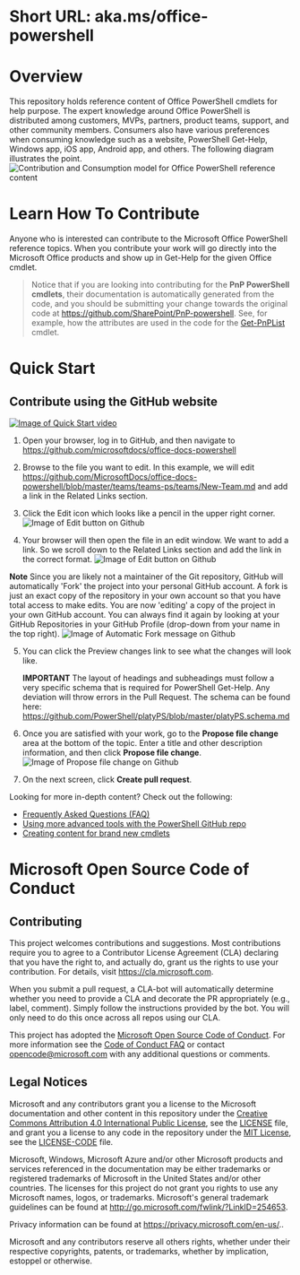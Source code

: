 # Short URL: aka.ms/office-powershell

# Overview
This repository holds reference content of Office PowerShell cmdlets for help purpose. The expert knowledge around Office PowerShell is distributed among customers, MVPs, partners, product teams, support, and other community members. Consumers also have various preferences when consuming knowledge such as a website, PowerShell Get-Help, Windows app, iOS app, Android app, and others. The following diagram illustrates the point.
![Contribution and Consumption model for Office PowerShell reference content](images/contrib-consumption-model.png)

# Learn How To Contribute
Anyone who is interested can contribute to the Microsoft Office PowerShell reference topics.
When you contribute your work will go directly into the Microsoft Office products and show up in Get-Help for the given Office cmdlet.

> Notice that if you are looking into contributing for the **PnP PowerShell cmdlets**, their documentation is automatically generated from the code, and you should be submitting your change towards the original code at https://github.com/SharePoint/PnP-powershell. See, for example, how the attributes are used in the code for the [Get-PnPList](https://github.com/SharePoint/PnP-PowerShell/blob/master/Commands/Lists/GetList.cs) cmdlet.

# Quick Start

## Contribute using the GitHub website

[![Image of Quick Start video](images/edit_video_capture.jpg)](https://support.office.com/en-us/article/edit-powershell-cmdlet-in-github-dcd20227-3764-48ce-ad6e-763af8b48daf?ui=en-US&rs=en-US&ad=US)

1. Open your browser, log in to GitHub, and then navigate to https://github.com/microsoftdocs/office-docs-powershell
2. Browse to the file you want to edit. In this example, we will edit https://github.com/MicrosoftDocs/office-docs-powershell/blob/master/teams/teams-ps/teams/New-Team.md and add a link in the Related Links section.
3. Click the Edit icon which looks like a pencil in the upper right corner. 
![Image of Edit button on Github](images/edit_icon.png)

4. Your browser will then open the file in an edit window. We want to add a link. So we scroll down to the Related Links section and add the link in the correct format.
![Image of Edit button on Github](images/add_related_link.png)

**Note** Since you are likely not a maintainer of the Git repository, GitHub will automatically 'Fork' the project into your personal GitHub account. A fork is just an exact copy of the repository in your own account so that you have total access to make edits. You are now 'editing' a copy of the project in your own GitHub account. You can always find it again by looking at your GitHub Repositories in your GitHub Profile (drop-down from your name in the top right).
![Image of Automatic Fork message on Github](images/auto_fork.png)

5. You can click the Preview changes link to see what the changes will look like.

   **IMPORTANT** The layout of headings and subheadings must follow a very specific schema that is required for PowerShell Get-Help.
   Any deviation will throw errors in the Pull Request. The schema can be found here: https://github.com/PowerShell/platyPS/blob/master/platyPS.schema.md 

6. Once you are satisfied with your work, go to the **Propose file change** area at the bottom of the topic. Enter a title and other description information, and then click **Propose file change**.
![Image of Propose file change on Github](images/propose_file_change.png)

7. On the next screen, click **Create pull request**.

Looking for more in-depth content? Check out the following:
* [Frequently Asked Questions (FAQ)](repo_docs/FAQ.md)
* [Using more advanced tools with the PowerShell GitHub repo](repo_docs/ADVANCED.md)
* [Creating content for brand new cmdlets](repo_docs/NEW_CMDLETS.md)

# Microsoft Open Source Code of Conduct

## Contributing

This project welcomes contributions and suggestions. Most contributions require you to agree to a
Contributor License Agreement (CLA) declaring that you have the right to, and actually do, grant us
the rights to use your contribution. For details, visit https://cla.microsoft.com.

When you submit a pull request, a CLA-bot will automatically determine whether you need to provide
a CLA and decorate the PR appropriately (e.g., label, comment). Simply follow the instructions
provided by the bot. You will only need to do this once across all repos using our CLA.

This project has adopted the [Microsoft Open Source Code of Conduct](https://opensource.microsoft.com/codeofconduct/).
For more information see the [Code of Conduct FAQ](https://opensource.microsoft.com/codeofconduct/faq/) or
contact [opencode@microsoft.com](mailto:opencode@microsoft.com) with any additional questions or comments.

## Legal Notices

Microsoft and any contributors grant you a license to the Microsoft documentation and other content
in this repository under the [Creative Commons Attribution 4.0 International Public License](https://creativecommons.org/licenses/by/4.0/legalcode),
see the [LICENSE](LICENSE) file, and grant you a license to any code in the repository under the [MIT License](https://opensource.org/licenses/MIT), see the
[LICENSE-CODE](LICENSE-CODE) file.

Microsoft, Windows, Microsoft Azure and/or other Microsoft products and services referenced in the documentation
may be either trademarks or registered trademarks of Microsoft in the United States and/or other countries.
The licenses for this project do not grant you rights to use any Microsoft names, logos, or trademarks.
Microsoft's general trademark guidelines can be found at http://go.microsoft.com/fwlink/?LinkID=254653.

Privacy information can be found at https://privacy.microsoft.com/en-us/..

Microsoft and any contributors reserve all others rights, whether under their respective copyrights, patents,
or trademarks, whether by implication, estoppel or otherwise.
